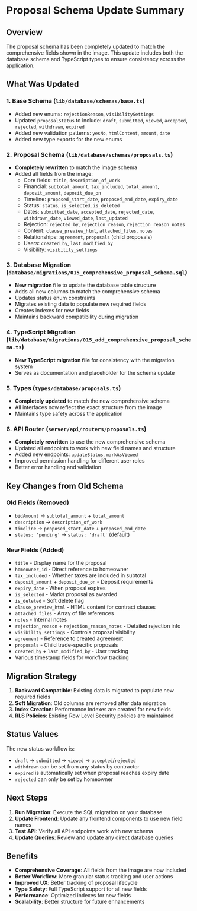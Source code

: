 # Proposal Schema Update Summary

## Overview
The proposal schema has been completely updated to match the comprehensive fields shown in the image. This update includes both the database schema and TypeScript types to ensure consistency across the application.

## What Was Updated

### 1. Base Schema (`lib/database/schemas/base.ts`)
- Added new enums: `rejectionReason`, `visibilitySettings`
- Updated `proposalStatus` to include: `draft`, `submitted`, `viewed`, `accepted`, `rejected`, `withdrawn`, `expired`
- Added new validation patterns: `yesNo`, `htmlContent`, `amount`, `date`
- Added new type exports for the new enums

### 2. Proposal Schema (`lib/database/schemas/proposals.ts`)
- **Completely rewritten** to match the image schema
- Added all fields from the image:
  - Core fields: `title`, `description_of_work`
  - Financial: `subtotal_amount`, `tax_included`, `total_amount`, `deposit_amount`, `deposit_due_on`
  - Timeline: `proposed_start_date`, `proposed_end_date`, `expiry_date`
  - Status: `status`, `is_selected`, `is_deleted`
  - Dates: `submitted_date`, `accepted_date`, `rejected_date`, `withdrawn_date`, `viewed_date`, `last_updated`
  - Rejection: `rejected_by`, `rejection_reason`, `rejection_reason_notes`
  - Content: `clause_preview_html`, `attached_files`, `notes`
  - Relationships: `agreement`, `proposals` (child proposals)
  - Users: `created_by`, `last_modified_by`
  - Visibility: `visibility_settings`

### 3. Database Migration (`database/migrations/015_comprehensive_proposal_schema.sql`)
- **New migration file** to update the database table structure
- Adds all new columns to match the comprehensive schema
- Updates status enum constraints
- Migrates existing data to populate new required fields
- Creates indexes for new fields
- Maintains backward compatibility during migration

### 4. TypeScript Migration (`lib/database/migrations/015_add_comprehensive_proposal_schema.ts`)
- **New TypeScript migration file** for consistency with the migration system
- Serves as documentation and placeholder for the schema update

### 5. Types (`types/database/proposals.ts`)
- **Completely updated** to match the new comprehensive schema
- All interfaces now reflect the exact structure from the image
- Maintains type safety across the application

### 6. API Router (`server/api/routers/proposals.ts`)
- **Completely rewritten** to use the new comprehensive schema
- Updated all endpoints to work with new field names and structure
- Added new endpoints: `updateStatus`, `markAsViewed`
- Improved permission handling for different user roles
- Better error handling and validation

## Key Changes from Old Schema

### Old Fields (Removed)
- `bidAmount` → `subtotal_amount` + `total_amount`
- `description` → `description_of_work`
- `timeline` → `proposed_start_date` + `proposed_end_date`
- `status: 'pending'` → `status: 'draft'` (default)

### New Fields (Added)
- `title` - Display name for the proposal
- `homeowner_id` - Direct reference to homeowner
- `tax_included` - Whether taxes are included in subtotal
- `deposit_amount` + `deposit_due_on` - Deposit requirements
- `expiry_date` - When proposal expires
- `is_selected` - Marks proposal as awarded
- `is_deleted` - Soft delete flag
- `clause_preview_html` - HTML content for contract clauses
- `attached_files` - Array of file references
- `notes` - Internal notes
- `rejection_reason` + `rejection_reason_notes` - Detailed rejection info
- `visibility_settings` - Controls proposal visibility
- `agreement` - Reference to created agreement
- `proposals` - Child trade-specific proposals
- `created_by` + `last_modified_by` - User tracking
- Various timestamp fields for workflow tracking

## Migration Strategy

1. **Backward Compatible**: Existing data is migrated to populate new required fields
2. **Soft Migration**: Old columns are removed after data migration
3. **Index Creation**: Performance indexes are created for new fields
4. **RLS Policies**: Existing Row Level Security policies are maintained

## Status Values

The new status workflow is:
- `draft` → `submitted` → `viewed` → `accepted`/`rejected`
- `withdrawn` can be set from any status by contractor
- `expired` is automatically set when proposal reaches expiry date
- `rejected` can only be set by homeowner

## Next Steps

1. **Run Migration**: Execute the SQL migration on your database
2. **Update Frontend**: Update any frontend components to use new field names
3. **Test API**: Verify all API endpoints work with new schema
4. **Update Queries**: Review and update any direct database queries

## Benefits

- **Comprehensive Coverage**: All fields from the image are now included
- **Better Workflow**: More granular status tracking and user actions
- **Improved UX**: Better tracking of proposal lifecycle
- **Type Safety**: Full TypeScript support for all new fields
- **Performance**: Optimized indexes for new fields
- **Scalability**: Better structure for future enhancements
